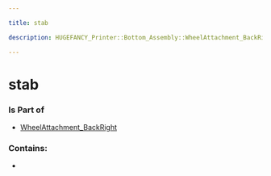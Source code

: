 ```yaml
---

title: stab

description: HUGEFANCY_Printer::Bottom_Assembly::WheelAttachment_BackRight::stab

---
```

# stab
<script>
    var geoarray = '{"stab": {}}';
</script>
<script>
    var basepath = '/assets/HUGEFANCY_Printer/Bottom_Assembly/WheelAttachment_BackRight/';
</script>
<link rel="stylesheet" href="/css/container.css">

<div id="container"></div>

<!-- these are the required scripts for the three.js scene -->
<script src="/lib/three.min.js"></script>
<script src="/lib/OrbitControls.js"></script>
<script src="/lib/RectAreaLightUniformsLib.js"></script>
<!-- this is your app's lib file -->
<script src="/lib/triceratops_app.js"></script>
### Is Part of
- [WheelAttachment_BackRight](../WheelAttachment_BackRight)  

### Contains:
- [](./stab/)

